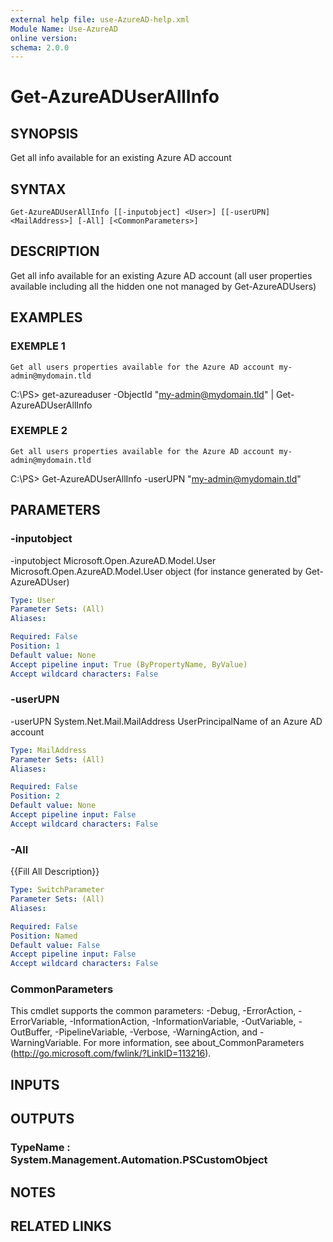 ```yaml
---
external help file: use-AzureAD-help.xml
Module Name: Use-AzureAD
online version:
schema: 2.0.0
---
```


# Get-AzureADUserAllInfo

## SYNOPSIS
Get all info available for an existing Azure AD account

## SYNTAX

```
Get-AzureADUserAllInfo [[-inputobject] <User>] [[-userUPN] <MailAddress>] [-All] [<CommonParameters>]
```

## DESCRIPTION
Get all info available for an existing Azure AD account (all user properties available including all the hidden one not managed by Get-AzureADUsers)

## EXAMPLES

### EXEMPLE 1
```
Get all users properties available for the Azure AD account my-admin@mydomain.tld
```

C:\PS\> get-azureaduser -ObjectId "my-admin@mydomain.tld" | Get-AzureADUserAllInfo

### EXEMPLE 2
```
Get all users properties available for the Azure AD account my-admin@mydomain.tld
```

C:\PS\> Get-AzureADUserAllInfo -userUPN "my-admin@mydomain.tld"

## PARAMETERS

### -inputobject
-inputobject Microsoft.Open.AzureAD.Model.User
 Microsoft.Open.AzureAD.Model.User object (for instance generated by Get-AzureADUser)

```yaml
Type: User
Parameter Sets: (All)
Aliases:

Required: False
Position: 1
Default value: None
Accept pipeline input: True (ByPropertyName, ByValue)
Accept wildcard characters: False
```

### -userUPN
-userUPN System.Net.Mail.MailAddress
   UserPrincipalName of an Azure AD account

```yaml
Type: MailAddress
Parameter Sets: (All)
Aliases:

Required: False
Position: 2
Default value: None
Accept pipeline input: False
Accept wildcard characters: False
```

### -All
{{Fill All Description}}

```yaml
Type: SwitchParameter
Parameter Sets: (All)
Aliases:

Required: False
Position: Named
Default value: False
Accept pipeline input: False
Accept wildcard characters: False
```

### CommonParameters
This cmdlet supports the common parameters: -Debug, -ErrorAction, -ErrorVariable, -InformationAction, -InformationVariable, -OutVariable, -OutBuffer, -PipelineVariable, -Verbose, -WarningAction, and -WarningVariable.
For more information, see about_CommonParameters (http://go.microsoft.com/fwlink/?LinkID=113216).

## INPUTS

## OUTPUTS

### TypeName : System.Management.Automation.PSCustomObject
## NOTES

## RELATED LINKS
